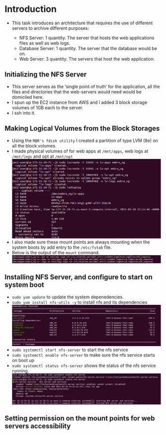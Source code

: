# **Introduction**
* This task introduces an architecture that requires the use of different servers to archive different purposes:

  * NFS Server: 1 quantity. The server that hosts the web applications files as well as web logs.
  * Database Server: 1 quantity. The server that the database would be on.
  * Web Server: 3 quantity. The servers that host the   web application.

## **Initializing the NFS Server**
* This server serves as the ‘single point of truth’ for the application, all the files and directories that the web-servers would need would be domiciled here.
* I spun up the EC2 instance from AWS and I added 3 block storage volumes of 1GB each to the server.
* I ssh into it.

## **Making Logical Volumes from the Block Storages**
* Using the `MBR's fdisk utility` I created a partition of type LVM (8e) on all the block volumes.
* I made physical volumes of for web apps at `/mnt/apps`, web logs at `/mnt/logs` and opt at `/mnt/opt`
![logical volume](./p7/making-lv.png)
* I also made sure these mount points are always mounting when the system boots by add entry to the `/etc/fstab` file.
* Below is the output of the `mount` command.
![mount points](./p7/lv-mounts.png)


## **Installing NFS Server, and configure to start on system boot**
* `sudo yum update` to update the system depenedencies.
* `sudo yum install nfs-utils -y` to install nfs and its dependencies
![nfs install](./p7/nfs-install.png)
* `sudo systemctl start nfs-server` to start the nfs service
* `sudo systemctl enable nfs-server` to make sure the nfs service starts on boot up
* `sudo systemctl status nfs-server` shows the status of the nfs service running.
![nfs install](./p7/started-enabled-NFS.png)

## **Setting permission on the mount points for web servers accessibility**